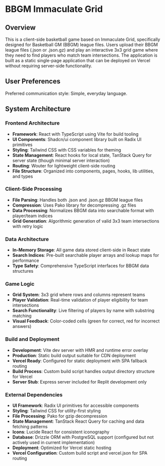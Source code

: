 # BBGM Immaculate Grid

## Overview

This is a client-side basketball game based on Immaculate Grid, specifically designed for Basketball GM (BBGM) league files. Users upload their BBGM league files (.json or .json.gz) and play an interactive 3x3 grid game where they need to find players who match team intersections. The application is built as a static single-page application that can be deployed on Vercel without requiring server-side functionality.

## User Preferences

Preferred communication style: Simple, everyday language.

## System Architecture

### Frontend Architecture
- **Framework**: React with TypeScript using Vite for build tooling
- **UI Components**: Shadcn/ui component library built on Radix UI primitives
- **Styling**: Tailwind CSS with CSS variables for theming
- **State Management**: React hooks for local state, TanStack Query for server state (though minimal server interaction)
- **Routing**: Wouter for lightweight client-side routing
- **File Structure**: Organized into components, pages, hooks, lib utilities, and types

### Client-Side Processing
- **File Parsing**: Handles both .json and .json.gz BBGM league files
- **Compression**: Uses Pako library for decompressing .gz files
- **Data Processing**: Normalizes BBGM data into searchable format with player/team indices
- **Grid Generation**: Algorithmic generation of valid 3x3 team intersections with retry logic

### Data Architecture
- **In-Memory Storage**: All game data stored client-side in React state
- **Search Indices**: Pre-built searchable player arrays and lookup maps for performance
- **Type Safety**: Comprehensive TypeScript interfaces for BBGM data structures

### Game Logic
- **Grid System**: 3x3 grid where rows and columns represent teams
- **Player Validation**: Real-time validation of player eligibility for team intersections
- **Search Functionality**: Live filtering of players by name with substring matching
- **Visual Feedback**: Color-coded cells (green for correct, red for incorrect answers)

### Build and Deployment
- **Development**: Vite dev server with HMR and runtime error overlay
- **Production**: Static build output suitable for CDN deployment
- **Vercel Ready**: Configured for static deployment with SPA fallback routing
- **Build Process**: Custom build script handles output directory structure for Vercel
- **Server Stub**: Express server included for Replit development only

### External Dependencies

- **UI Framework**: Radix UI primitives for accessible components
- **Styling**: Tailwind CSS for utility-first styling
- **File Processing**: Pako for gzip decompression
- **State Management**: TanStack React Query for caching and data fetching patterns
- **Icons**: Lucide React for consistent iconography
- **Database**: Drizzle ORM with PostgreSQL support (configured but not actively used in current implementation)
- **Deployment**: Optimized for Vercel static hosting
- **Vercel Configuration**: Custom build script and vercel.json for SPA routing